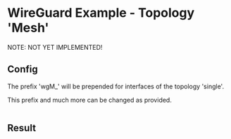 # WireGuard Example - Topology 'Mesh'

NOTE: NOT YET IMPLEMENTED!

## Config

The prefix 'wgM_' will be prepended for interfaces of the topology 'single'.

This prefix and much more can be changed as provided.

```yaml
```

## Result

```bash
```
